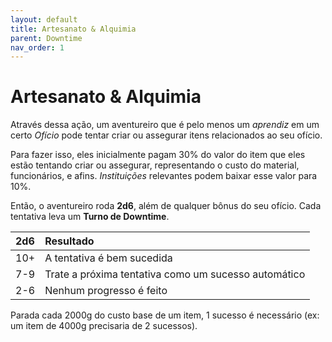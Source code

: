 ```yaml
---
layout: default
title: Artesanato & Alquimia
parent: Downtime
nav_order: 1
---
```


# Artesanato & Alquimia

Através dessa ação, um aventureiro que é pelo menos um _aprendiz_ em um certo _Ofício_ pode tentar criar ou assegurar itens relacionados ao seu ofício.

Para fazer isso, eles inicialmente pagam 30% do valor do item que eles estão tentando criar ou assegurar, representando o custo do material, funcionários, e afins. _Instituições_ relevantes podem baixar esse valor para 10%.

Então, o aventureiro roda **2d6**, além de qualquer bônus do seu ofício. Cada tentativa leva um **Turno de Downtime**.

| 2d6 | Resultado |
| :-- | :-- |
| 10+ | A tentativa é bem sucedida |
| 7-9 | Trate a próxima tentativa como um sucesso automático |
| 2-6 | Nenhum progresso é feito |

Parada cada 2000g do custo base de um item, 1 sucesso é necessário (ex: um item de 4000g precisaria de 2 sucessos).

